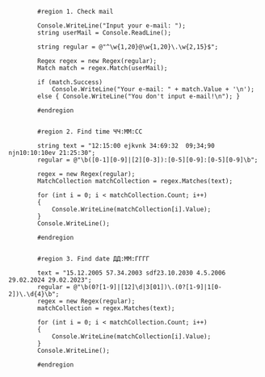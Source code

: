 
            #region 1. Сheck mail

            Console.WriteLine("Input your e-mail: ");
            string userMail = Console.ReadLine();

            string regular = @"^\w{1,20}@\w{1,20}\.\w{2,15}$";

            Regex regex = new Regex(regular);
            Match match = regex.Match(userMail);

            if (match.Success)
                Console.WriteLine("Your e-mail: " + match.Value + '\n');
            else { Console.WriteLine("You don't input e-mail!\n"); }

            #endregion


            #region 2. Find time ЧЧ:MM:CC

            string text = "12:15:00 ejkvnk 34:69:32  09;34;90 njn10:10:10ev 21:25:30";
            regular = @"\b([0-1][0-9]|[2][0-3]):[0-5][0-9]:[0-5][0-9]\b";

            regex = new Regex(regular);
            MatchCollection matchCollection = regex.Matches(text);

            for (int i = 0; i < matchCollection.Count; i++)
            {
                Console.WriteLine(matchCollection[i].Value);
            }
            Console.WriteLine();

            #endregion


            #region 3. Find date ДД:MM:ГГГГ

            text = "15.12.2005 57.34.2003 sdf23.10.2030 4.5.2006 29.02.2024 29.02.2023";
            regular = @"\b(0?[1-9]|[12]\d|3[01])\.(0?[1-9]|1[0-2])\.\d{4}\b";
            regex = new Regex(regular);
            matchCollection = regex.Matches(text);

            for (int i = 0; i < matchCollection.Count; i++)
            {
                Console.WriteLine(matchCollection[i].Value);
            }
            Console.WriteLine();

            #endregion
